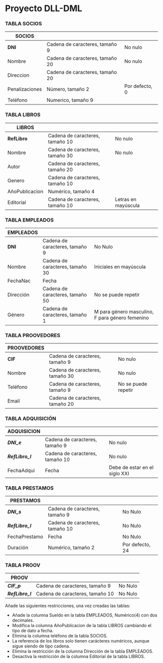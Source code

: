# Proyecto DLL-DML


### TABLA SOCIOS

| SOCIOS         |                                 |                |
|----------------|---------------------------------|----------------|
| **DNI**        | Cadena de caracteres, tamaño 9  | No nulo        |
| Nombre         | Cadena de caracteres, tamaño 20 | No nulo        |
| Direccion      | Cadena de caracteres, tamaño 20 |                |
| Penalizaciones | Número, tamaño 2                | Por defecto, 0 |
| Teléfono       | Numerico, tamaño 9              |                |

### TABLA LIBROS

| LIBROS         |                                 |                                 |
|----------------|---------------------------------|---------------------------------|
| **RefLibro**   | Cadena de caracteres, tamaño 10 | No nulo                         |
| Nombre         | Cadena de caracteres, tamaño 30 | No nulo                         |
| Autor          | Cadena de caracteres, tamaño 20 |                                 |
| Genero         | Cadena de caracteres, tamaño 10 |                                 |
| AñoPublicacion | Numérico, tamaño 4              |                                 |  
| Editorial      | Cadena de caracteres, tamaño 10 | Letras en mayúscula             |


### TABLA EMPLEADOS

| EMPLEADOS |                                 |                                                 |
|-----------|---------------------------------|-------------------------------------------------|
| **DNI**   | Cadena de caracteres, tamaño 9  | No Nulo                                         |
| Nombre    | Cadena de caracteres, tamaño 30 | Iniciales en mayúscula                          |
| FechaNac  | Fecha                           |                                                 |
| Dirección | Cadena de caracteres, tamaño 50 | No se puede repetir                             |
| Género    | Cadena de caracteres, tamaño 1  | M para género masculino, F para género femenino |


### TABLA PROOVEDORES

| PROOVEDORES |                                 |                     |
|-------------|---------------------------------|---------------------|
| **CIF**         | Cadena de caracteres, tamaño 9  | No nulo             |
| Nombre      | Cadena de caracteres, tamaño 30 | No nulo             |
| Teléfono    | Cadena de caracteres, tamaño 9  | No se puede repetir |
| Email       | Cadena de caracteres, tamaño 20 |                     |
 
 
 ### TABLA ADQUISICIÓN

| ADQUISICION|                                 |                                                 |
|------------|---------------------------------|-------------------------------------------------|
| ***DNI_e*** | Cadena de caracteres, tamaño 9  | No nulo                                        |
| ***RefLibro_l***| Cadena de caracteres, tamaño 10 | No nulo                                    |
| FechaAdqui | Fecha                           | Debe de estar en el siglo XXI                   |


### TABLA PRESTAMOS

| PRESTAMOS     |                                 |                 |
|---------------|---------------------------------|-----------------|
| ***DNI_s***      | Cadena de caracteres, tamaño 9  | No Nulo      |
| ***RefLibro_l*** | Cadena de caracteres, tamaño 10 | No Nulo      |
| FechaPrestamo | Fecha                           | No Nulo         |
| Duración      | Numérico, tamaño 2              | Por defecto, 24 |


### TABLA PROOV

| PROOV         |                                 |                 |
|---------------|---------------------------------|-----------------|
| ***CIF_p***      | Cadena de caracteres, tamaño 9  | No Nulo      |
| ***RefLibro_l*** | Cadena de caracteres, tamaño 10 | No Nulo      |



Añade las siguientes restricciones, una vez creadas las tablas:

- Añade la columna Sueldo en la tabla EMPLEADOS, Numérico(4) con dos decimales.
- Modifica la columna AñoPublicacion de la tabla LIBROS cambiando el tipo de dato a fecha.
- Elimina la columna teléfono de la tabla SOCIOS.
- La referencia de los libros solo tienen carácteres numéricos, aunque sigue siendo de tipo cadena.
- Elimina la restricción de la columna Dirección de la tabla EMPLEADOS.
- Desactiva la restricción de la columna Editorial de la tabla LIBROS.
